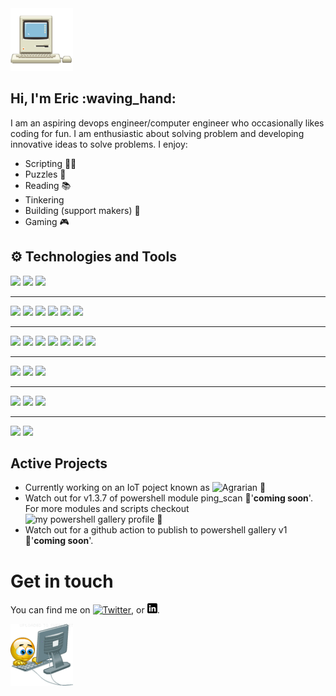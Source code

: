  <img src="https://raw.githubusercontent.com/ertush/ertush/master/hello_Computer.gif" width="100px">

 ## Hi, I'm Eric :waving_hand:


I am an aspiring devops engineer/computer engineer who occasionally likes coding for fun. I am enthusiastic about solving problem and developing innovative ideas to solve problems.
I enjoy:
 * Scripting :man_technologist:
 * Puzzles :jigsaw: 
 * Reading :books:
 * Tinkering 
 * Building (support makers) :toolbox:
 * Gaming :video_game:

## :gear: Technologies and Tools

![](https://img.shields.io/badge/os-linux-informational?style=flat&logo=Linux&logoColor=white&color=2bbc8a)
![](https://img.shields.io/badge/shell-bash-informational?style=flat&logo=GNU+Bash&logoColor=white&color=2bbc8a)
![](https://img.shields.io/badge/shell-powershell-informational?style=flat&logo=PowerShell&logoColor=white&color=2bbc8a)

<hr>

![](https://img.shields.io/badge/code-c-informational?style=flat&logo=C&logoColor=white&color=2bbc8a)
![](https://img.shields.io/badge/code-c++-informational?style=flat&logo=Cplusplus&logoColor=white&color=2bbc8a)
![](https://img.shields.io/badge/code-go-informational?style=flat&logo=Go&logoColor=white&color=2bbc8a)
![](https://img.shields.io/badge/code-js-informational?style=flat&logo=JavaScript&logoColor=white&color=2bbc8a)
![](https://img.shields.io/badge/code-python-informational?style=flat&logo=Python&logoColor=white&color=2bbc8a)
![](https://img.shields.io/badge/code-php-informational?style=flat&logo=PHP&logoColor=white&color=2bbc8a)

<hr>

![](https://img.shields.io/badge/runtime-nodejs-informational?style=flat&logo=Node.js&logoColor=white&color=2bbc8a)
![](https://img.shields.io/badge/iot%20editor-nodered-informational?style=flat&logo=Node-RED&logoColor=white&color=2bbc8a)
![](https://img.shields.io/badge/containers-docker-informational?style=flat&logo=Docker&logoColor=white&color=2bbc8a)
![](https://img.shields.io/badge/framework-bootstrap-informational?style=flat&logo=Bootstrap&logoColor=white&color=2bbc8a)
![](https://img.shields.io/badge/container_ochestrator-kubernetes-informational?style=flat&logo=Kubernetes&logoColor=white&color=2bbc8a)
![](https://img.shields.io/badge/web-jekyll-informational?style=flat&logo=Jekyll&logoColor=white&color=2bbc8a)
![](https://img.shields.io/badge/ci-github_actions-informational?style=flat&logo=Github+Actions&logoColor=white&color=2bbc8a)

<hr>

![](https://img.shields.io/badge/code_editor-vscode-informational?style=flat&logo=Visual+Studio+Code&logoColor=white&color=2bbc8a)
![](https://img.shields.io/badge/code_editor-arduino.cc-informational?style=flat&logo=Arduino&logoColor=white&color=2bbc8a)
![](https://img.shields.io/badge/iot_protocol-mosquitto-informational?style=flat&logo=Eclipse+Mosquitto&logoColor=white&color=2bbc8a)

<hr>

![](https://img.shields.io/badge/dbs-mongo-informational?style=flat&logo=MongoDB&logoColor=white&color=2bbc8a)
![](https://img.shields.io/badge/dbs-redis-informational?style=flat&logo=Redis&logoColor=white&color=2bbc8a)
![](https://img.shields.io/badge/dbs-influxdb-informational?style=flat&logo=InfluxDB&logoColor=white&color=2bbc8a)

<hr>

![](https://img.shields.io/badge/SBC-raspberry_pi-informational?style=flat&logo=Raspberry+Pi&logoColor=white&color=2bbc8a)
![](https://img.shields.io/badge/iot-smart_things-informational?style=flat&logo=SmartThings&logoColor=white&color=2bbc8a)

## Active Projects
 
 * Currently working on an IoT poject known as ![Agrarian](https://agrarian-iot.github.io) :seedling:
 * Watch out for v1.3.7 of powershell module ping_scan :pushpin:'**coming soon**'. For more modules and scripts checkout ![my powershell gallery profile :rocket:](https://powershellgallery.com/profiles/eric_tush)
 * Watch out for a github action to publish to powershell gallery v1 :pushpin:'**coming soon**'.

# Get in touch

You can find me on [![Twitter][1.2]][1], or [![LinkedIn][3.2]][3].

<img src="https://raw.githubusercontent.com/ertush/ertush/master/emoji-typing.gif" width="100px">

<!-- Icons without padding -->

[1.2]: http://i.imgur.com/wWzX9uB.png (twitter icon without padding)
[3.2]: https://raw.githubusercontent.com/ertush/ertush/master/linkedin-3-16.png (LinkedIn icon without padding)

<!-- links to your social media accounts -->

[1]: https://twitter.com/eromtush
[3]: https://www.linkedin.com/in/eric-mutua-r77/


